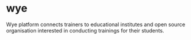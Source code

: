 # wye
Wye platform connects trainers to educational institutes and open source organisation interested in conducting trainings for their students. 
